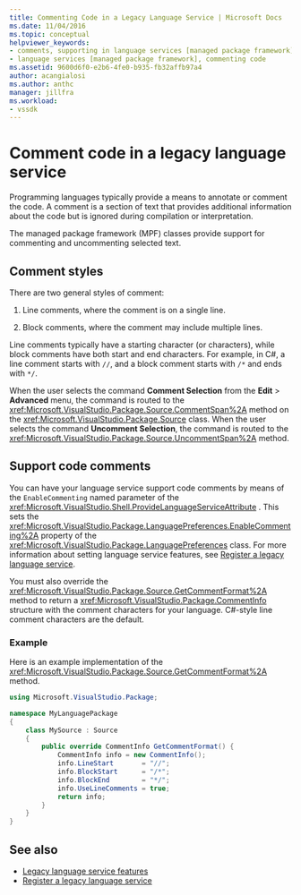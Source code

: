 ```yaml
---
title: Commenting Code in a Legacy Language Service | Microsoft Docs
ms.date: 11/04/2016
ms.topic: conceptual
helpviewer_keywords:
- comments, supporting in language services [managed package framework]
- language services [managed package framework], commenting code
ms.assetid: 9600d6f0-e2b6-4fe0-b935-fb32affb97a4
author: acangialosi
ms.author: anthc
manager: jillfra
ms.workload:
- vssdk
---
```

# Comment code in a legacy language service
Programming languages typically provide a means to annotate or comment the code. A comment is a section of text that provides additional information about the code but is ignored during compilation or interpretation.

 The managed package framework (MPF) classes provide support for commenting and uncommenting selected text.

## Comment styles
There are two general styles of comment:

1. Line comments, where the comment is on a single line.

2. Block comments, where the comment may include multiple lines.

Line comments typically have a starting character (or characters), while block comments have both start and end characters. For example, in C#, a line comment starts with `//`, and a block comment starts with `/*` and ends with `*/`.

When the user selects the command **Comment Selection** from the **Edit** > **Advanced** menu, the command is routed to the <xref:Microsoft.VisualStudio.Package.Source.CommentSpan%2A> method on the <xref:Microsoft.VisualStudio.Package.Source> class. When the user selects the command **Uncomment Selection**, the command is routed to the <xref:Microsoft.VisualStudio.Package.Source.UncommentSpan%2A> method.

## Support code comments
 You can have your language service support code comments by means of the `EnableCommenting` named parameter of the <xref:Microsoft.VisualStudio.Shell.ProvideLanguageServiceAttribute> . This sets the <xref:Microsoft.VisualStudio.Package.LanguagePreferences.EnableCommenting%2A> property of the <xref:Microsoft.VisualStudio.Package.LanguagePreferences> class. For more information about setting language service features, see [Register a legacy language service](../../extensibility/internals/registering-a-legacy-language-service1.md).

 You must also override the <xref:Microsoft.VisualStudio.Package.Source.GetCommentFormat%2A> method to return a <xref:Microsoft.VisualStudio.Package.CommentInfo> structure with the comment characters for your language. C#-style line comment characters are the default.

### Example
 Here is an example implementation of the <xref:Microsoft.VisualStudio.Package.Source.GetCommentFormat%2A> method.

```csharp
using Microsoft.VisualStudio.Package;

namespace MyLanguagePackage
{
    class MySource : Source
    {
        public override CommentInfo GetCommentFormat() {
            CommentInfo info = new CommentInfo();
            info.LineStart       = "//";
            info.BlockStart      = "/*";
            info.BlockEnd        = "*/";
            info.UseLineComments = true;
            return info;
        }
    }
}
```

## See also
- [Legacy language service features](../../extensibility/internals/legacy-language-service-features1.md)
- [Register a legacy language service](../../extensibility/internals/registering-a-legacy-language-service1.md)
